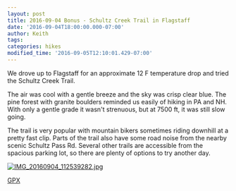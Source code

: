 ```yaml
---
layout: post
title: 2016-09-04 Bonus - Schultz Creek Trail in Flagstaff
date: '2016-09-04T18:00:00.000-07:00'
author: Keith
tags: 
categories: hikes
modified_time: '2016-09-05T12:10:01.429-07:00'
---
```


We drove up to Flagstaff for an approximate 12 F temperature drop and
tried the Schultz Creek Trail.

The air was cool with a gentle breeze and
the sky was crisp clear blue. The pine forest with granite boulders
reminded us easily of hiking in PA and NH.
With only a gentle grade it
wasn't strenuous, but at 7500 ft, it was still slow going.  
  
The trail is very popular with mountain bikers sometimes riding downhill
at a pretty fast clip. Parts of the trail also have some road noise from
the nearby scenic Schultz Pass Rd. Several other trails are accessible
from the spacious parking lot, so there are plenty of options to try
another day.  

[![IMG_20160904_112539282.jpg](
https://lh3.googleusercontent.com/pw/ACtC-3f-ZYYaZKEFD3cL6bAc9uVCtEK1TGwEELftEhxaN0-HKmMwBBS2R0WQQwbdJnehZfAxOAUI1ROKLKneuz1YUgm7MQ1VzXqcRdyg1iPpf-oyn0qe1lN9RyO0tnpJDrreOjWDjbVdrO3ButASBNIYaH3e1A=w800-no-tmp.jpg
)](
https://lh3.googleusercontent.com/pw/ACtC-3f-ZYYaZKEFD3cL6bAc9uVCtEK1TGwEELftEhxaN0-HKmMwBBS2R0WQQwbdJnehZfAxOAUI1ROKLKneuz1YUgm7MQ1VzXqcRdyg1iPpf-oyn0qe1lN9RyO0tnpJDrreOjWDjbVdrO3ButASBNIYaH3e1A=w0-no-tmp.jpg
)

[GPX](https://drive.google.com/open?id=0B05YxhE9Av-PTFZ3dkZmYW9JOUk)  
  
